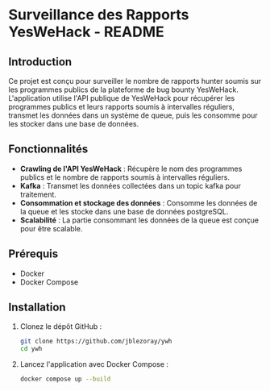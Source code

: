# Surveillance des Rapports YesWeHack - README

## Introduction

Ce projet est conçu pour surveiller le nombre de rapports hunter soumis sur les programmes publics de la plateforme de bug bounty YesWeHack. L'application utilise l'API publique de YesWeHack pour récupérer les programmes publics et leurs rapports soumis à intervalles réguliers, transmet les données dans un système de queue, puis les consomme pour les stocker dans une base de données.

## Fonctionnalités

- **Crawling de l'API YesWeHack** : Récupère le nom des programmes publics et le nombre de rapports soumis à intervalles réguliers.
- **Kafka** : Transmet les données collectées dans un topic kafka pour traitement.
- **Consommation et stockage des données** : Consomme les données de la queue et les stocke dans une base de données postgreSQL.
- **Scalabilité** : La partie consommant les données de la queue est conçue pour être scalable.

## Prérequis

- Docker
- Docker Compose

## Installation

1. Clonez le dépôt GitHub :

   ```bash
   git clone https://github.com/jblezoray/ywh
   cd ywh
   ```

2. Lancez l'application avec Docker Compose :
   ```bash
   docker compose up --build
   ```
